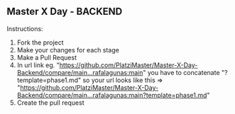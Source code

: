 ## Master X Day - BACKEND

Instructions:

1. Fork the project
2. Make your changes for each stage
3. Make a Pull Request
4. In url link eg. "https://github.com/PlatziMaster/Master-X-Day-Backend/compare/main...rafalagunas:main" you have to concatenate
   "?template=phase1.md" so your url looks like this => "https://github.com/PlatziMaster/Master-X-Day-Backend/compare/main...rafalagunas:main?template=phase1.md"
5. Create the pull request
